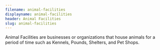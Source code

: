 ```yaml
---
filename: animal-facilities
displayname: animal-facilities
header: Animal Facilities
slug: animal-facilities
---
```


Animal Facilities are businesses or organizations that house animals for a period of time such as Kennels, Pounds, Shelters, and Pet Shops.
